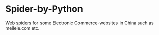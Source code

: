 # Spider-by-Python
Web spiders for some Electronic Commerce-websites in China such as meilele.com etc.
